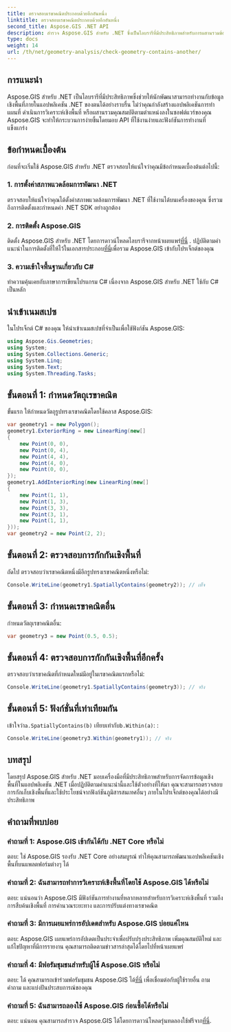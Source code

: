 ```yaml
---
title: ตรวจสอบเรขาคณิตประกอบด้วยอีกอันหนึ่ง
linktitle: ตรวจสอบเรขาคณิตประกอบด้วยอีกอันหนึ่ง
second_title: Aspose.GIS .NET API
description: สำรวจ Aspose.GIS สำหรับ .NET ซึ่งเป็นไลบรารีที่มีประสิทธิภาพสำหรับการผสานรวมข้อมูลภูมิสารสนเทศในแอปพลิเคชัน .NET ของคุณอย่างราบรื่น
type: docs
weight: 14
url: /th/net/geometry-analysis/check-geometry-contains-another/
---
```

## การแนะนำ
Aspose.GIS สำหรับ .NET เป็นไลบรารีที่มีประสิทธิภาพซึ่งช่วยให้นักพัฒนาสามารถทำงานกับข้อมูลเชิงพื้นที่ภายในแอปพลิเคชัน .NET ของตนได้อย่างราบรื่น ไม่ว่าคุณกำลังสร้างแอปพลิเคชันการทำแผนที่ ดำเนินการวิเคราะห์เชิงพื้นที่ หรือผสานรวมคุณสมบัติตามตำแหน่งลงในซอฟต์แวร์ของคุณ Aspose.GIS จะทำให้กระบวนการง่ายขึ้นโดยมอบ API ที่ใช้งานง่ายและฟังก์ชันการทำงานที่แข็งแกร่ง
## ข้อกำหนดเบื้องต้น
ก่อนที่จะเริ่มใช้ Aspose.GIS สำหรับ .NET ตรวจสอบให้แน่ใจว่าคุณมีข้อกำหนดเบื้องต้นต่อไปนี้:
### 1. การตั้งค่าสภาพแวดล้อมการพัฒนา .NET
ตรวจสอบให้แน่ใจว่าคุณได้ตั้งค่าสภาพแวดล้อมการพัฒนา .NET ที่ใช้งานได้บนเครื่องของคุณ ซึ่งรวมถึงการติดตั้งและกำหนดค่า .NET SDK อย่างถูกต้อง
### 2. การติดตั้ง Aspose.GIS
 ติดตั้ง Aspose.GIS สำหรับ .NET โดยการดาวน์โหลดไลบรารีจากหน้าเผยแพร่[ที่นี่](https://releases.aspose.com/gis/net/) . ปฏิบัติตามคำแนะนำในการติดตั้งที่ให้ไว้ในเอกสารประกอบ[ที่นี่](https://reference.aspose.com/gis/net/)เพื่อรวม Aspose.GIS เข้ากับโปรเจ็กต์ของคุณ
### 3. ความเข้าใจพื้นฐานเกี่ยวกับ C#
ทำความคุ้นเคยกับภาษาการเขียนโปรแกรม C# เนื่องจาก Aspose.GIS สำหรับ .NET ใช้กับ C# เป็นหลัก

## นำเข้าเนมสเปซ
ในโปรเจ็กต์ C# ของคุณ ให้นำเข้าเนมสเปซที่จำเป็นเพื่อใช้ฟังก์ชัน Aspose.GIS:
```csharp
using Aspose.Gis.Geometries;
using System;
using System.Collections.Generic;
using System.Linq;
using System.Text;
using System.Threading.Tasks;
```

## ขั้นตอนที่ 1: กำหนดวัตถุเรขาคณิต
ขั้นแรก ให้กำหนดวัตถุรูปทรงเรขาคณิตโดยใช้คลาส Aspose.GIS:
```csharp
var geometry1 = new Polygon();
geometry1.ExteriorRing = new LinearRing(new[]
{
    new Point(0, 0),
    new Point(0, 4),
    new Point(4, 4),
    new Point(4, 0),
    new Point(0, 0),
});
geometry1.AddInteriorRing(new LinearRing(new[]
{
    new Point(1, 1),
    new Point(1, 3),
    new Point(3, 3),
    new Point(3, 1),
    new Point(1, 1),
}));
var geometry2 = new Point(2, 2);
```
## ขั้นตอนที่ 2: ตรวจสอบการกักกันเชิงพื้นที่
ถัดไป ตรวจสอบว่าเรขาคณิตหนึ่งมีอีกรูปทรงเรขาคณิตหนึ่งหรือไม่:
```csharp
Console.WriteLine(geometry1.SpatiallyContains(geometry2)); // เท็จ
```
## ขั้นตอนที่ 3: กำหนดเรขาคณิตอื่น
กำหนดวัตถุเรขาคณิตอื่น:
```csharp
var geometry3 = new Point(0.5, 0.5);
```
## ขั้นตอนที่ 4: ตรวจสอบการกักกันเชิงพื้นที่อีกครั้ง
ตรวจสอบว่าเรขาคณิตที่กำหนดใหม่มีอยู่ในเรขาคณิตแรกหรือไม่:
```csharp
Console.WriteLine(geometry1.SpatiallyContains(geometry3)); // จริง
```
## ขั้นตอนที่ 5: ฟังก์ชั่นที่เท่าเทียมกัน
 เข้าใจว่า`a.SpatiallyContains(b)` เทียบเท่ากับ`b.Within(a)`: :
```csharp
Console.WriteLine(geometry3.Within(geometry1)); // จริง
```

## บทสรุป
โดยสรุป Aspose.GIS สำหรับ .NET มอบเครื่องมือที่มีประสิทธิภาพสำหรับการจัดการข้อมูลเชิงพื้นที่ในแอปพลิเคชัน .NET เมื่อปฏิบัติตามคำแนะนำนี้และใช้ตัวอย่างที่ให้มา คุณจะสามารถตรวจสอบการกักเก็บเชิงพื้นที่และใช้ประโยชน์จากฟังก์ชันภูมิสารสนเทศอื่นๆ ภายในโปรเจ็กต์ของคุณได้อย่างมีประสิทธิภาพ
## คำถามที่พบบ่อย
### คำถามที่ 1: Aspose.GIS เข้ากันได้กับ .NET Core หรือไม่
ตอบ: ใช่ Aspose.GIS รองรับ .NET Core อย่างสมบูรณ์ ทำให้คุณสามารถพัฒนาแอปพลิเคชันเชิงพื้นที่บนแพลตฟอร์มต่างๆ ได้
### คำถามที่ 2: ฉันสามารถทำการวิเคราะห์เชิงพื้นที่โดยใช้ Aspose.GIS ได้หรือไม่
ตอบ: แน่นอนว่า Aspose.GIS มีฟังก์ชันการทำงานที่หลากหลายสำหรับการวิเคราะห์เชิงพื้นที่ รวมถึงการสืบค้นเชิงพื้นที่ การคำนวณระยะทาง และการปรับแต่งทางเรขาคณิต
### คำถามที่ 3: มีการเผยแพร่การอัปเดตสำหรับ Aspose.GIS บ่อยแค่ไหน
ตอบ: Aspose.GIS เผยแพร่การอัปเดตเป็นประจำเพื่อปรับปรุงประสิทธิภาพ เพิ่มคุณสมบัติใหม่ และแก้ไขปัญหาที่มีการรายงาน คุณสามารถติดตามข่าวสารล่าสุดได้โดยไปที่หน้าเผยแพร่
### คำถามที่ 4: มีฟอรัมชุมชนสำหรับผู้ใช้ Aspose.GIS หรือไม่
ตอบ: ได้ คุณสามารถเข้าร่วมฟอรัมชุมชน Aspose.GIS ได้[ที่นี่](https://forum.aspose.com/c/gis/33) เพื่อเชื่อมต่อกับผู้ใช้รายอื่น ถามคำถาม และแบ่งปันประสบการณ์ของคุณ
### คำถามที่ 5: ฉันสามารถลองใช้ Aspose.GIS ก่อนซื้อได้หรือไม่
 ตอบ: แน่นอน คุณสามารถสำรวจ Aspose.GIS ได้โดยการดาวน์โหลดรุ่นทดลองใช้ฟรีจาก[ที่นี่](https://releases.aspose.com/).